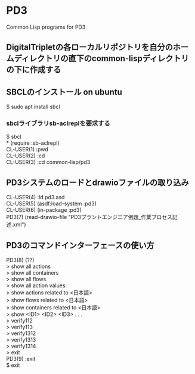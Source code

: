 # PD3
Common Lisp programs for PD3  
## DigitalTripletの各ローカルリポジトリを自分のホームディレクトリの直下のcommon-lispディレクトリの下に作成する
## SBCLのインストール on ubuntu

$ sudo apt install sbcl

### sbclライブラリsb-aclreplを要求する

$ sbcl<br>
\* (require :sb-aclrepl)<br>
CL-USER(1) :pwd<br>
CL-USER(2) :cd<br>
CL-USER(3) :cd common-lisp/pd3<br>

## PD3システムのロードとdrawioファイルの取り込み

CL-USER(4) :ld pd3.asd<br>
CL-USER(5) (asdf:load-system :pd3)<br>
CL-USER(6) (in-package :pd3)<br>
PD3(7) (read-drawio-file "PD3プラントエンジニア例題_作業プロセス記述.xml")<br>

## PD3のコマンドインターフェースの使い方

PD3(8) (??)<br>
\> show all actions<br>
\> show all containers<br>
\> show all flows<br>
\> show all action values<br>
\> show actions related to \<日本語\><br>
\> show flows related to \<日本語\><br>
\> show containers related to \<日本語\><br>
\> show \<ID1\> \<ID2\> \<ID3\> . . .<br>
\> verify112<br>
\> verify113<br>
\> verify1312<br>
\> verify1313<br>
\> verify1314<br>
\> exit<br>
PD3(9) :exit<br>
$ exit<br>
